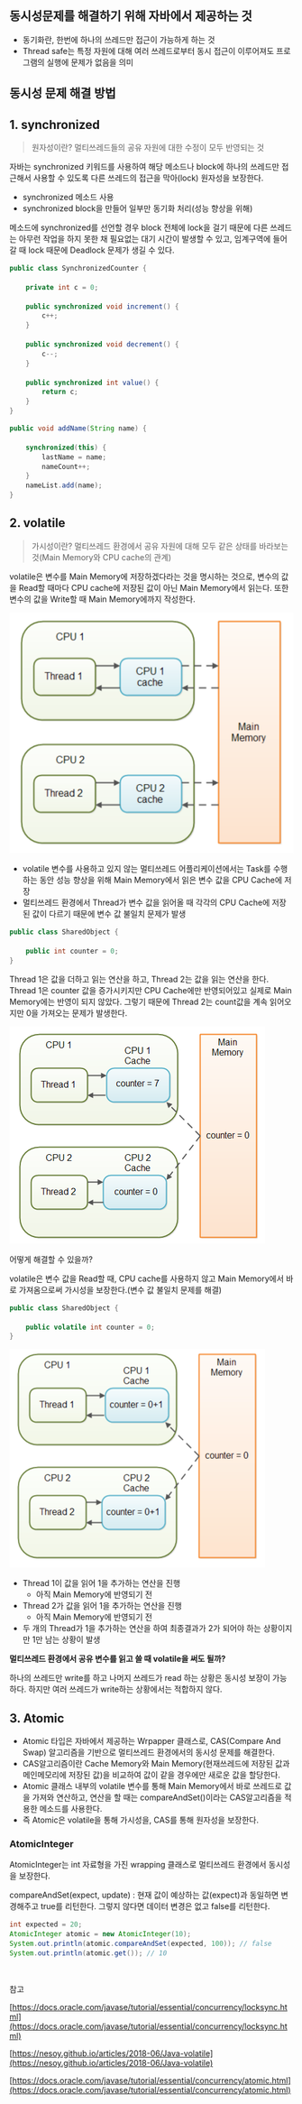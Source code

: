 ## 동시성문제를 해결하기 위해 자바에서 제공하는 것

- 동기화란, 한번에 하나의 쓰레드만 접근이 가능하게 하는 것
- Thread safe는 특정 자원에 대해 여러 쓰레드로부터 동시 접근이 이루어져도 프로그램의 실행에 문제가 없음을 의미

## 동시성 문제 해결 방법

## 1. synchronized

> 원자성이란? 멀티쓰레드들의 공유 자원에 대한 수정이 모두 반영되는 것

자바는 synchronized 키워드를 사용하여 해당 메소드나 block에 하나의 쓰레드만 접근해서 사용할 수 있도록 다른 쓰레드의 접근을 막아(lock) 원자성을 보장한다.

- synchronized 메소드 사용
- synchronized block을 만들어 일부만 동기화 처리(성능 향상을 위해)

메소드에 synchronized를 선언할 경우 block 전체에 lock을 걸기 때문에 다른 쓰레드는 아무런 작업을 하지 못한 채 필요없는 대기 시간이 발생할 수 있고, 임계구역에 들어갈 때 lock 때문에 Deadlock 문제가 생길 수 있다.

```java
public class SynchronizedCounter {

    private int c = 0;

    public synchronized void increment() {
        c++;
    }

    public synchronized void decrement() {
        c--;
    }

    public synchronized int value() {
        return c;
    }
}
```

```java
public void addName(String name) {
    
    synchronized(this) {
        lastName = name;
        nameCount++;
    }
    nameList.add(name);
}
```

## 2. volatile

> 가시성이란? 멀티쓰레드 환경에서 공유 자원에 대해 모두 같은 상태를 바라보는 것(Main Memory와 CPU cache의 관계)

volatile은 변수를 Main Memory에 저장하겠다라는 것을 명시하는 것으로, 변수의 값을 Read할 때마다 CPU cache에 저장된 값이 아닌 Main Memory에서 읽는다. 또한 변수의 값을 Write할 때 Main Memory에까지 작성한다.

![img](https://github.com/dilmah0203/TIL/blob/main/Image/Volatile.png)
    
- volatile 변수를 사용하고 있지 않는 멀티쓰레드 어플리케이션에서는 Task를 수행하는 동안 성능 향상을 위해 Main Memory에서 읽은 변수 값을 CPU Cache에 저장
- 멀티쓰레드 환경에서 Thread가 변수 값을 읽어올 때 각각의 CPU Cache에 저장된 값이 다르기 때문에 변수 값 불일치 문제가 발생

```java
public class SharedObject {

    public int counter = 0;
}
```

Thread 1은 값을 더하고 읽는 연산을 하고, Thread 2는 값을 읽는 연산을 한다. Thread 1은 counter 값을 증가시키지만 CPU Cache에만 반영되어있고 실제로 Main Memory에는 반영이 되지 않았다. 그렇기 때문에 Thread 2는 count값을 계속 읽어오지만 0을 가져오는 문제가 발생한다.

![img2](https://github.com/dilmah0203/TIL/blob/main/Image/Volatile1.png)

어떻게 해결할 수 있을까?

volatile은 변수 값을 Read할 때, CPU cache를 사용하지 않고 Main Memory에서 바로 가져옴으로써 가시성을 보장한다.(변수 값 불일치 문제를 해결)

```java
public class SharedObject {

    public volatile int counter = 0;
}
```

![img3](https://github.com/dilmah0203/TIL/blob/main/Image/Volatile2.png)

- Thread 1이 값을 읽어 1을 추가하는 연산을 진행
  - 아직 Main Memory에 반영되기 전
- Thread 2가 값을 읽어 1을 추가하는 연산을 진행
  - 아직 Main Memory에 반영되기 전
- 두 개의 Thread가 1을 추가하는 연산을 하여 최종결과가 2가 되어야 하는 상황이지만 1만 남는 상황이 발생

**멀티쓰레드 환경에서 공유 변수를 읽고 쓸 때 volatile을 써도 될까?**

하나의 쓰레드만 write를 하고 나머지 쓰레드가 read 하는 상황은 동시성 보장이 가능하다. 하지만 여러 쓰레드가 write하는 상황에서는 적합하지 않다.

## 3. Atomic

- Atomic 타입은 자바에서 제공하는 Wrpapper 클래스로, CAS(Compare And Swap) 알고리즘을 기반으로 멀티쓰레드 환경에서의 동시성 문제를 해결한다.
- CAS알고리즘이란 Cache Memory와  Main Memory(현재쓰레드에 저장된 값과 메인메모리에 저장된 값)을 비교하여 값이 같을 경우에만 새로운 값을 할당한다.
- Atomic 클래스 내부의 volatile 변수를 통해 Main Memory에서 바로 쓰레드로 값을 가져와 연산하고, 연산을 할 때는 compareAndSet()이라는 CAS알고리즘을 적용한 메소드를 사용한다.
- 즉 Atomic은 volatile을 통해 가시성을, CAS를 통해 원자성을 보장한다.

### AtomicInteger

AtomicInteger는 int 자료형을 가진 wrapping 클래스로 멀티쓰레드 환경에서 동시성을 보장한다.

compareAndSet(expect, update) : 현재 값이 예상하는 값(expect)과 동일하면 변경해주고 true를 리턴한다. 그렇지 않다면 데이터 변경은 없고 false를 리턴한다.

```java
int expected = 20;
AtomicInteger atomic = new AtomicInteger(10);
System.out.println(atomic.compareAndSet(expected, 100)); // false
System.out.println(atomic.get()); // 10
```

<br>

참고

[https://docs.oracle.com/javase/tutorial/essential/concurrency/locksync.html](https://docs.oracle.com/javase/tutorial/essential/concurrency/locksync.html)

[https://nesoy.github.io/articles/2018-06/Java-volatile](https://nesoy.github.io/articles/2018-06/Java-volatile)

[https://docs.oracle.com/javase/tutorial/essential/concurrency/atomic.html](https://docs.oracle.com/javase/tutorial/essential/concurrency/atomic.html)

